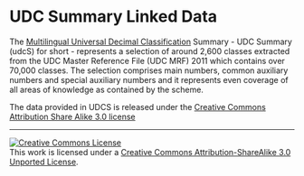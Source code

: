 # UDC Summary Linked Data

The [Multilingual Universal Decimal Classification](https://www.udcc.org/about.htm) Summary - UDC Summary (udcS) for short - represents a selection of around 2,600 classes extracted from the UDC Master Reference File (UDC MRF) 2011 which contains over 70,000 classes. The selection comprises main numbers, common auxiliary numbers and special auxiliary numbers and it represents even coverage of all areas of knowledge as contained by the scheme.

The data provided in UDCS is released under the [Creative Commons Attribution Share Alike 3.0 license](http://creativecommons.org/licenses/by-sa/3.0/)

---

<a rel="license" href="http://creativecommons.org/licenses/by-sa/3.0/"><img alt="Creative Commons License" style="border-width:0" src="https://i.creativecommons.org/l/by-sa/3.0/88x31.png" /></a><br />This work is licensed under a <a rel="license" href="http://creativecommons.org/licenses/by-sa/3.0/">Creative Commons Attribution-ShareAlike 3.0 Unported License</a>.